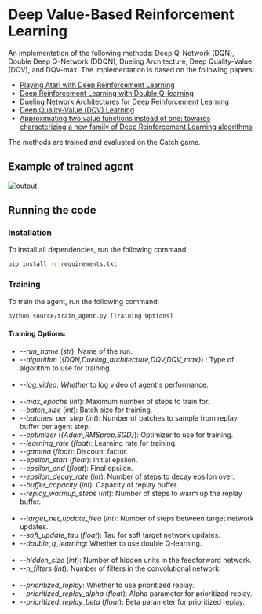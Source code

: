 # Deep Value-Based Reinforcement Learning
An implementation of the following methods: Deep Q-Network (DQN), Double Deep Q-Network (DDQN), Dueling Architecture, Deep Quality-Value (DQV), and DQV-max. The implementation is based on the following papers:
- [Playing Atari with Deep Reinforcement Learning](https://arxiv.org/abs/1312.5602)
- [Deep Reinforcement Learning with Double Q-learning](https://arxiv.org/abs/1509.06461)
- [Dueling Network Architectures for Deep Reinforcement Learning](https://arxiv.org/abs/1511.06581)
- [Deep Quality-Value (DQV) Learning](https://arxiv.org/abs/1810.00368)
- [Approximating two value functions instead of one: towards characterizing a new family of Deep Reinforcement Learning algorithms](https://arxiv.org/abs/1909.01779)

The methods are trained and evaluated on the Catch game.
## Example of trained agent
![output](https://github.com/Rmko4/RL-Catch-Value-Based/assets/55834815/5022a617-f350-41b8-8414-f0fd33dd6b83)


## Running the code
### Installation
To install all dependencies, run the following command:
```bash
pip install -r requirements.txt
```

### Training
To train the agent, run the following command:
```bash
python source/train_agent.py [Training Options]
```

#### Training Options:
- *--run_name* (*str*): Name of the run.
- *--algorithm* (*{DQN,Dueling_architecture,DQV,DQV_max}*) : Type of algorithm to use for training.
<br><br>
- *--log_video*: *Whether* to log video of agent's performance.
<br><br>
- *--max_epochs* (*int*): Maximum number of steps to train for.
- *--batch_size* (*int*): Batch size for training.
- *--batches_per_step* (*int*): Number of batches to sample from replay buffer per agent step.
- *--optimizer* (*{Adam,RMSprop,SGD}*): Optimizer to use for training.
- *--learning_rate* (*float*): Learning rate for training.
- *--gamma* (*float*): Discount factor.
- *--epsilon_start* (*float*): Initial epsilon.
- *--epsilon_end* (*float*): Final epsilon.
- *--epsilon_decay_rate* (*int*): Number of steps to decay epsilon over.
- *--buffer_capacity* (*int*): Capacity of replay buffer.
- *--replay_warmup_steps* (*int*): Number of steps to warm up the replay buffer.
<br><br>
- *--target_net_update_freq* (*int*): Number of steps between target network updates.
- *--soft_update_tau* (*float*): Tau for soft target network updates.
- *--double_q_learning*: Whether to use double Q-learning.
<br><br>
- *--hidden_size* (*int*): Number of hidden units in the feedforward network.
- *--n_filters* (*int*): Number of filters in the convolutional network.
<br><br>
- *--prioritized_replay*: Whether to use prioritized replay.
- *--prioritized_replay_alpha* (*float*): Alpha parameter for prioritized replay.
- *--prioritized_replay_beta* (*float*): Beta parameter for prioritized replay.
